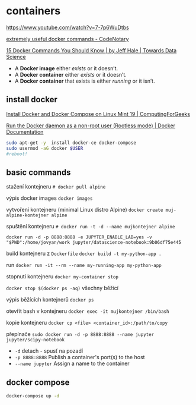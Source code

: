 # containers

<https://www.youtube.com/watch?v=7-7p6WuDtbs>

[extremely useful docker commands - CodeNotary](https://www.codenotary.com/blog/extremely-useful-docker-commands/)

[15 Docker Commands You Should Know | by Jeff Hale | Towards Data Science](https://towardsdatascience.com/15-docker-commands-you-should-know-970ea5203421)


* A **Docker image** either *exists* or it doesn’t.
* A **Docker container** either *exists* or it doesn’t.
* A **Docker container** that exists is either *running* or it isn’t.


## install docker

[Install Docker and Docker Compose on Linux Mint 19 | ComputingForGeeks](https://computingforgeeks.com/install-docker-and-docker-compose-on-linux-mint-19/)

[Run the Docker daemon as a non-root user (Rootless mode) | Docker Documentation](https://docs.docker.com/engine/security/rootless/)

```bash
sudo apt-get -y  install docker-ce docker-compose
sudo usermod -aG docker $USER
#reboot!
```

## basic commands

stažení kontejneru
`# docker pull alpine`

výpis docker images
`docker images`

vytvoření kontejneru (minimal Linux distro Alpine)
`docker create muj-alpine-kontejner alpine`

spuštění kontejneru
`# docker run -t -d --name mujkontejner alpine`

`docker run -d -p 8888:8888 -e JUPYTER_ENABLE_LAB=yes -v "$PWD":/home/jovyan/work jupyter/datascience-notebook:9b06df75e445`

build kontejneru z `Dockerfile`
`docker build -t my-python-app .`

run
`docker run -it --rm --name my-running-app my-python-app`

stopnutí kontejneru
`docker my-container stop`

`docker stop $(docker ps -aq)` všechny běžící

výpis běžících kontejnerů
`docker ps`

otevřít bash v kontejneru
`docker exec -it mujkontejner /bin/bash`

kopie kontejneru
`docker cp <file> <container_id>:/path/to/copy`

přepínače
`sudo docker run -d -p 8888:8888 --name jupyter jupyter/scipy-notebook`
* `-d` detach - spusť na pozadí
* `-p 8888:8888` Publish a container's port(s) to the host
* `--name jupyter` Assign a name to the container

## docker compose
```bash
docker-compose up -d
```
